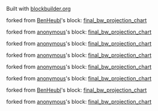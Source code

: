 Built with [blockbuilder.org](http://blockbuilder.org)

forked from <a href='http://bl.ocks.org/BenHeubl/'>BenHeubl</a>'s block: <a href='http://bl.ocks.org/BenHeubl/900025fae54da9d14f082d40a5c4903e'>final_bw_projection_chart</a>

forked from <a href='http://bl.ocks.org/anonymous/'>anonymous</a>'s block: <a href='http://bl.ocks.org/anonymous/03b5c04ac83588560bbd0ee72b3dabd0'>final_bw_projection_chart</a>

forked from <a href='http://bl.ocks.org/anonymous/'>anonymous</a>'s block: <a href='http://bl.ocks.org/anonymous/59e217bb96943c82437095ac41f2d82a'>final_bw_projection_chart</a>

forked from <a href='http://bl.ocks.org/anonymous/'>anonymous</a>'s block: <a href='http://bl.ocks.org/anonymous/778a9511db1e9a46ab97c8c065316eda'>final_bw_projection_chart</a>

forked from <a href='http://bl.ocks.org/anonymous/'>anonymous</a>'s block: <a href='http://bl.ocks.org/anonymous/223dd883f7952bf65fe9888ec8a03827'>final_bw_projection_chart</a>

forked from <a href='http://bl.ocks.org/anonymous/'>anonymous</a>'s block: <a href='http://bl.ocks.org/anonymous/bd94673bfd0cf5d379fa85de4f65b671'>final_bw_projection_chart</a>

forked from <a href='http://bl.ocks.org/BenHeubl/'>BenHeubl</a>'s block: <a href='http://bl.ocks.org/BenHeubl/7ed422af7826131787c8d9477fecd00b'>final_bw_projection_chart</a>

forked from <a href='http://bl.ocks.org/anonymous/'>anonymous</a>'s block: <a href='http://bl.ocks.org/anonymous/4e7cbd2f257d303153df17a7b6009b4f'>final_bw_projection_chart</a>